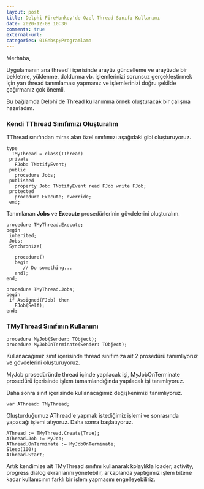 ```yaml
---
layout: post
title: Delphi FireMonkey'de Özel Thread Sınıfı Kullanımı
date: 2020-12-08 10:30
comments: true
external-url:
categories: 01&nbsp;Programlama
---
```


Merhaba,

Uygulamanın ana thread'i içerisinde arayüz güncelleme ve arayüzde bir bekletme, yüklenme, doldurma vb. işlemlerinizi sorunsuz gerçekleştirmek için yan thread tanımlaması yapmanız ve işlemlerinizi doğru şekilde çağırmanız çok önemli.

Bu bağlamda Delphi'de Thread kullanımına örnek oluşturacak bir çalışma hazırladım.

### Kendi TThread Sınıfımızı Oluşturalım

TThread sınıfından miras alan özel sınıfımızı aşağıdaki gibi oluşturuyoruz.

```
type
  TMyThread = class(TThread)
 private
   FJob: TNotifyEvent;
 public
   procedure Jobs;
 published
   property Job: TNotifyEvent read FJob write FJob;
 protected
   procedure Execute; override;
 end;
``` 

Tanımlanan **Jobs** ve **Execute** prosedürlerinin gövdelerini oluşturalım.

```
procedure TMyThread.Execute;
begin
 inherited;
 Jobs;
 Synchronize(
 
   procedure()
   begin
      // Do something...
   end);
end;
 
procedure TMyThread.Jobs;
begin
 if Assigned(FJob) then
   FJob(Self);
end;
``` 

### TMyThread Sınıfının Kullanımı

```
procedure MyJob(Sender: TObject);
procedure MyJobOnTerminate(Sender: TObject);
``` 

Kullanacağımız sınıf içerisinde thread sınıfımıza ait 2 prosedürü tanımlıyoruz ve gövdelerini oluşturuyoruz. 

MyJob prosedüründe thread içinde yapılacak işi, MyJobOnTerminate prosedürü içerisinde işlem tamamlandığında yapılacak işi tanımlıyoruz.

Daha sonra sınıf içerisinde kullanacağımız değişkenimizi tanımlıyoruz.

```
var AThread: TMyThread;
``` 

Oluşturduğumuz AThread'e yapmak istediğimiz işlemi ve sonrasında yapacağı işlemi atıyoruz. Daha sonra başlatıyoruz.


```
AThread := TMyThread.Create(True);
AThread.Job := MyJob;
AThread.OnTerminate := MyJobOnTerminate;
Sleep(100);
AThread.Start;
``` 

Artık kendimize ait TMyThread sınıfını kullanarak kolaylıkla loader, activity, progress dialog ekranlarını yönetebilir, arkaplanda yaptığımız işlem bitene kadar kullanıcının farklı bir işlem yapmasını engelleyebiliriz.

